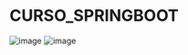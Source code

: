 # CURSO_SPRINGBOOT
![image](https://github.com/alejandrov0/CURSO_SPRINGBOOT/assets/84981883/174c8a78-3034-4964-8022-220fb4a660fd)
![image](https://github.com/alejandrov0/CURSO_SPRINGBOOT/assets/84981883/0dc540c2-fb16-4fa8-9373-5d50d23fab70)


